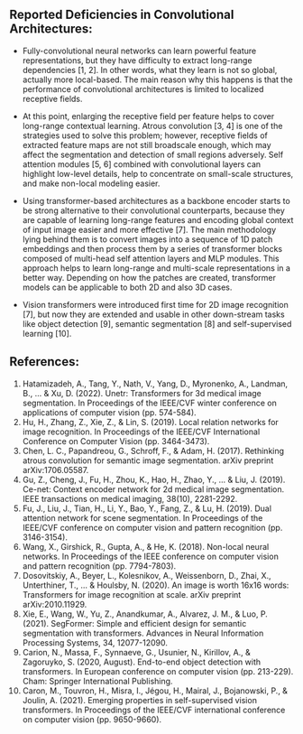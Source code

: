 
## Reported Deficiencies in Convolutional Architectures:

* Fully-convolutional neural networks can learn powerful feature representations, but they have difficulty to extract long-range dependencies [1, 2]. In other words, what they
  learn is not so global, actually more local-based. The main reason why this happens is that the performance of convolutional architectures is limited to localized receptive
  fields.
  
* At this point, enlarging the receptive field per feature helps to cover long-range contextual learning. Atrous convolution [3, 4] is one of the strategies used to solve this
  problem; however, receptive fields of extracted feature maps are not still broadscale enough, which may affect the segmentation and detection of small regions adversely. Self
  attention modules [5, 6] combined with convolutional layers can highlight low-level details, help to concentrate on small-scale structures, and make non-local modeling easier.

* Using transformer-based architectures as a backbone encoder starts to be strong alternative to their convolutional counterparts, because they are capable of learning long-range features and encoding global context of input image easier and more effective [7]. The main methodology lying behind them is to convert images into a sequence of 1D patch embeddings and then process them by a series of transformer blocks composed of multi-head self attention layers and MLP modules. This approach helps to learn long-range and multi-scale representations in a better way. Depending on how the patches are created, transformer models can be applicable to both 2D and also 3D cases.

* Vision transformers were introduced first time for 2D image recognition [7], but now they are extended and usable in other down-stream tasks like object detection [9], semantic segmentation [8] and self-supervised learning [10]. 


## References:

1. Hatamizadeh, A., Tang, Y., Nath, V., Yang, D., Myronenko, A., Landman, B., ... & Xu, D. (2022). Unetr: Transformers for 3d medical image segmentation. In Proceedings of the IEEE/CVF winter conference on applications of computer vision (pp. 574-584).
2. Hu, H., Zhang, Z., Xie, Z., & Lin, S. (2019). Local relation networks for image recognition. In Proceedings of the IEEE/CVF International Conference on Computer Vision (pp. 3464-3473).
3. Chen, L. C., Papandreou, G., Schroff, F., & Adam, H. (2017). Rethinking atrous convolution for semantic image segmentation. arXiv preprint arXiv:1706.05587.
4. Gu, Z., Cheng, J., Fu, H., Zhou, K., Hao, H., Zhao, Y., ... & Liu, J. (2019). Ce-net: Context encoder network for 2d medical image segmentation. IEEE transactions on medical imaging, 38(10), 2281-2292.
5. Fu, J., Liu, J., Tian, H., Li, Y., Bao, Y., Fang, Z., & Lu, H. (2019). Dual attention network for scene segmentation. In Proceedings of the IEEE/CVF conference on computer vision and pattern recognition (pp. 3146-3154).
6. Wang, X., Girshick, R., Gupta, A., & He, K. (2018). Non-local neural networks. In Proceedings of the IEEE conference on computer vision and pattern recognition (pp. 7794-7803).
7. Dosovitskiy, A., Beyer, L., Kolesnikov, A., Weissenborn, D., Zhai, X., Unterthiner, T., ... & Houlsby, N. (2020). An image is worth 16x16 words: Transformers for image recognition at scale. arXiv preprint arXiv:2010.11929.
8. Xie, E., Wang, W., Yu, Z., Anandkumar, A., Alvarez, J. M., & Luo, P. (2021). SegFormer: Simple and efficient design for semantic segmentation with transformers. Advances in Neural Information Processing Systems, 34, 12077-12090.
9. Carion, N., Massa, F., Synnaeve, G., Usunier, N., Kirillov, A., & Zagoruyko, S. (2020, August). End-to-end object detection with transformers. In European conference on computer vision (pp. 213-229). Cham: Springer International Publishing.
10. Caron, M., Touvron, H., Misra, I., Jégou, H., Mairal, J., Bojanowski, P., & Joulin, A. (2021). Emerging properties in self-supervised vision transformers. In Proceedings of the IEEE/CVF international conference on computer vision (pp. 9650-9660).
